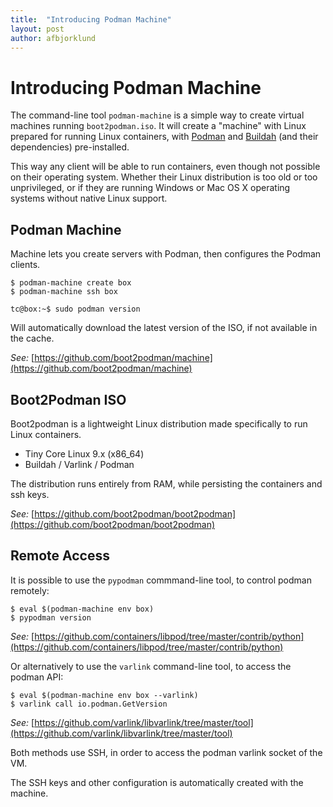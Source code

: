 ```yaml
---
title:  "Introducing Podman Machine"
layout: post
author: afbjorklund
---
```


# Introducing Podman Machine

The command-line tool `podman-machine` is a simple way to create virtual machines running `boot2podman.iso`.
It will create a "machine" with Linux prepared for running Linux containers, with [Podman](https://podman.io) and [Buildah](https://buildah.io) (and their dependencies) pre-installed.

This way any client will be able to run containers, even though not possible on their operating system.
Whether their Linux distribution is too old or too unprivileged, or if they are running Windows or Mac OS X operating systems without native Linux support.

## Podman Machine

Machine lets you create servers with Podman, then configures the Podman clients.

``` console
$ podman-machine create box
$ podman-machine ssh box

tc@box:~$ sudo podman version
```

Will automatically download the latest version of the ISO, if not available in the cache.

_See:_ [https://github.com/boot2podman/machine](https://github.com/boot2podman/machine)

## Boot2Podman ISO

Boot2podman is a lightweight Linux distribution made specifically to run Linux containers.

* Tiny Core Linux 9.x (x86_64)
* Buildah / Varlink / Podman

The distribution runs entirely from RAM, while persisting the containers and ssh keys.

_See:_ [https://github.com/boot2podman/boot2podman](https://github.com/boot2podman/boot2podman)

## Remote Access

It is possible to use the `pypodman` commmand-line tool, to control podman remotely:

``` console
$ eval $(podman-machine env box)
$ pypodman version
```

_See:_ [https://github.com/containers/libpod/tree/master/contrib/python](https://github.com/containers/libpod/tree/master/contrib/python)

Or alternatively to use the `varlink` command-line tool, to access the podman API:

``` console
$ eval $(podman-machine env box --varlink)
$ varlink call io.podman.GetVersion
```

_See:_ [https://github.com/varlink/libvarlink/tree/master/tool](https://github.com/varlink/libvarlink/tree/master/tool)

Both methods use SSH, in order to access the podman varlink socket of the VM.

The SSH keys and other configuration is automatically created with the machine.
